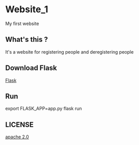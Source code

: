 # Website_1
My first website
## What's this ?
It's a website for registering people and deregistering people
## Download Flask
[Flask](https://pypi.org/project/Flask/)
## Run
export FLASK_APP=app.py
flask run
## LICENSE
[apache 2.0](https://www.apache.org/licenses/LICENSE-2.0)
